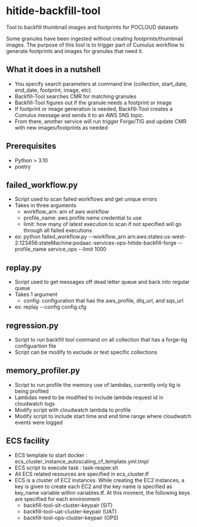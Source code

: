 # hitide-backfill-tool

Tool to backfill thumbnail images and footprints for POCLOUD datasets

Some granules have been ingested without creating footprints/thumbnail images. The purpose of this tool is to trigger part of Cumulus workflow to generate footprints and images for granules that need it.

## What it does in a nutshell

- You specify search parameters at command line (collection, start_date, end_date, footprint, image, etc)
- Backfill-Tool searches CMR for matching granules
- Backfill-Tool figures out if the granule needs a footprint or image
- If footprint or image generation is needed, Backfill-Tool creates a Cumulus message and sends it to an AWS SNS topic.
- From there, another service will run trigger Forge/TIG and update CMR with new images/footprints as needed

## Prerequisites

- Python > 3.10
- poetry

## failed_workflow.py

- Script used to scan failed workflows and get unique errors
- Takes in three arguments
    - workflow_arn: arn of aws workflow
    - profile_name: aws profile name credential to use
    - limit: how many of latest execution to scan if not specified will go through all failed executions
- ex: python failed_workflow.py --workflow_arn arn:aws:states:us-west-2:123456:stateMachine:podaac-services-ops-hitide-backfill-forge --profile_name service_ops --limit 1000


## replay.py
- Script used to get messages off dead letter queue and back into regular queue
- Takes 1 argument
    - config: configuration that has the aws_profile, dlq_url, and sqs_url
- ex: replay --config config.cfg

## regression.py
- Script to run backfill tool command on all collection that has a forge-tig configuartion file
- Script can be modify to exclude or test specific collections

## memory_profiler.py
- Script to run profile the memory use of lambdas, currently only tig is being profiled
- Lambdas need to be modified to include lambda request id in cloudwatch logs
- Modify script with cloudwatch lambda to profile
- Modify script to include start time and end time range where cloudwatch events were logged

## ECS facility

- ECS template to start docker : ecs_cluster_instance_autoscaling_cf_template.yml.tmpl
- ECS script to execute task : task-reaper.sh
- All ECS related resources are specified in ecs_cluster.tf
- ECS is a cluster of EC2 instances.  While creating the EC2 instances, a key is given to create each EC2 and the key name is specified as key_name variable within variables.tf.   At this moment, the following keys are specified for each environment
    - backfill-tool-sit-cluster-keypair  (SIT)
    - backfill-tool-uat-cluster-keypair  (UAT)
    - backfill-tool-ops-cluster-keypair  (OPS)